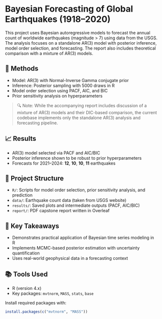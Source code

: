 # Bayesian Forecasting of Global Earthquakes (1918–2020)

This project uses Bayesian autoregressive models to forecast the annual count of worldwide earthquakes (magnitude > 7) using data from the USGS. The analysis focuses on a standalone AR(3) model with posterior inference, model order selection, and forecasting. The report also includes theoretical comparison with a mixture of AR(3) models.

## 🧠 Methods
- Model: AR(3) with Normal-Inverse Gamma conjugate prior
- Inference: Posterior sampling with 5000 draws in R
- Model order selection using PACF, AIC, and BIC
- Prior sensitivity analysis on hyperparameters

> 🔍 Note: While the accompanying report includes discussion of a mixture of AR(3) models and their DIC-based comparison, the current codebase implements only the standalone AR(3) analysis and forecasting pipeline.

## 📈 Results
- AR(3) model selected via PACF and AIC/BIC
- Posterior inference shown to be robust to prior hyperparameters
- Forecasts for 2021–2024: **12**, **10**, **10**, **11** earthquakes

## 📂 Project Structure
- `R/`: Scripts for model order selection, prior sensitivity analysis, and prediction
- `data/`: Earthquake count data (taken from USGS website)
- `results/`: Saved plots and intermediate outputs (PACF, AIC/BIC)
- `report/`: PDF capstone report written in Overleaf

## 📌 Key Takeaways
- Demonstrates practical application of Bayesian time series modeling in R
- Implements MCMC-based posterior estimation with uncertainty quantification
- Uses real-world geophysical data in a forecasting context

## 📚 Tools Used
- R (version 4.x)
- Key packages: `mvtnorm`, `MASS`, `stats`, `base`

Install required packages with:

```r
install.packages(c("mvtnorm", "MASS"))
